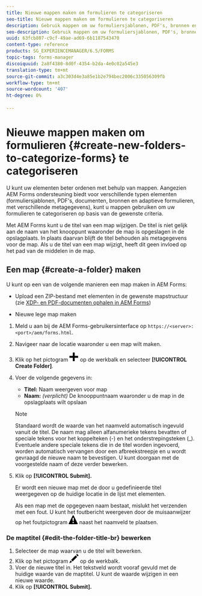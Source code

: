 ```yaml
---
title: Nieuwe mappen maken om formulieren te categoriseren
seo-title: Nieuwe mappen maken om formulieren te categoriseren
description: Gebruik mappen om uw formuliersjablonen, PDF's, bronnen en aangepaste formulieren te ordenen.
seo-description: Gebruik mappen om uw formuliersjablonen, PDF's, bronnen en aangepaste formulieren te ordenen.
uuid: 63fcb807-c9cf-49ae-ad69-6b1187543470
content-type: reference
products: SG_EXPERIENCEMANAGER/6.5/FORMS
topic-tags: forms-manager
discoiquuid: 2a8f4380-8d0f-4354-b2da-4e0c02a545e3
translation-type: tm+mt
source-git-commit: a3c303d4e3a85e1b2e794bec2006c335056309fb
workflow-type: tm+mt
source-wordcount: '407'
ht-degree: 0%

---
```



# Nieuwe mappen maken om formulieren {#create-new-folders-to-categorize-forms} te categoriseren

U kunt uw elementen beter ordenen met behulp van mappen. Aangezien AEM Forms ondersteuning biedt voor verschillende typen elementen (formuliersjablonen, PDF&#39;s, documenten, bronnen en adaptieve formulieren, met verschillende metagegevens), kunt u mappen gebruiken om uw formulieren te categoriseren op basis van de gewenste criteria.

Met AEM Forms kunt u de titel van een map wijzigen. De titel is niet gelijk aan de naam van het knooppunt waaronder de map is opgeslagen in de opslagplaats. In plaats daarvan blijft de titel behouden als metagegevens voor de map. Als u de titel van een map wijzigt, heeft dit geen invloed op het pad van de middelen in de map.

## Een map {#create-a-folder} maken

U kunt op een van de volgende manieren een map maken in AEM Forms:

* Upload een ZIP-bestand met elementen in de gewenste mapstructuur (zie [XDP- en PDF-documenten ophalen in AEM Forms](/help/forms/using/get-xdp-pdf-documents-aem.md))

* Nieuwe lege map maken

1. Meld u aan bij de AEM Forms-gebruikersinterface op `https://<server>:<port>/aem/forms.html`.
1. Navigeer naar de locatie waaronder u een map wilt maken.
1. Klik op het pictogram ![aem6forms_add](assets/aem6forms_add.png) op de werkbalk en selecteer **[!UICONTROL Create Folder]**.

1. Voer de volgende gegevens in:

   * **Titel:** Naam weergeven voor map
   * **Naam:** *(verplicht)* De knooppuntnaam waaronder u de map in de opslagplaats wilt opslaan

   >[!NOTE]
   >
   >Standaard wordt de waarde van het naamveld automatisch ingevuld vanuit de titel. De naam mag alleen alfanumerieke tekens bevatten of speciale tekens voor het koppelteken (-) en het onderstrepingsteken (_). Eventuele andere speciale tekens die in de titel worden ingevoerd, worden automatisch vervangen door een afbreekstreepje en u wordt gevraagd de nieuwe naam te bevestigen. U kunt doorgaan met de voorgestelde naam of deze verder bewerken.

1. Klik op **[!UICONTROL Submit].**

   Er wordt een nieuwe map met de door u gedefinieerde titel weergegeven op de huidige locatie in de lijst met elementen.

   Als een map met de opgegeven naam bestaat, mislukt het verzenden met een fout. U kunt het foutbericht weergeven door de muisaanwijzer op het foutpictogram ![aem6forms_error_alert](assets/aem6forms_error_alert.png) naast het naamveld te plaatsen.

### De maptitel {#edit-the-folder-title-br} bewerken

1. Selecteer de map waarvan u de titel wilt bewerken.
1. Klik op het pictogram ![aem6forms_edit](assets/aem6forms_edit.png) op de werkbalk.
1. Voer de nieuwe titel in. Het tekstveld wordt vooraf gevuld met de huidige waarde van de maptitel. U kunt de waarde wijzigen in een nieuwe waarde.
1. Klik op **[!UICONTROL Submit].**

